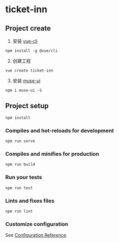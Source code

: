 # ticket-inn

## Project create
1. 安装 [vue-cli](https://cli.vuejs.org/zh/guide/)
```
npm install -g @vue/cli
```

2. 创建工程 
```
vue create ticket-inn
```

3. 安装 [muse-ui](https://muse-ui.org/#/zh-CN)
```
npm i muse-ui -S
```

## Project setup
```
npm install
```

### Compiles and hot-reloads for development
```
npm run serve
```

### Compiles and minifies for production
```
npm run build
```

### Run your tests
```
npm run test
```

### Lints and fixes files
```
npm run lint
```

### Customize configuration
See [Configuration Reference](https://cli.vuejs.org/config/).
